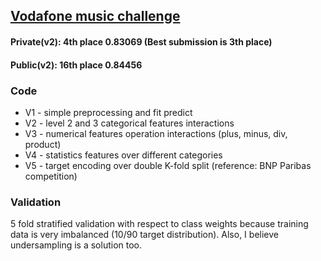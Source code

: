 ## [Vodafone music challenge](https://www.kaggle.com/c/better-vodafone-music-challenge)


#### Private(v2): 4th place 0.83069 (Best submission is 3th place)

#### Public(v2): 16th place 0.84456


### Code
* V1 - simple preprocessing and fit predict
* V2 - level 2 and 3 categorical features interactions
* V3 - numerical features operation interactions (plus, minus, div, product)
* V4 - statistics features over different categories
* V5 - target encoding over double K-fold split (reference: BNP Paribas competition)

### Validation

5 fold stratified validation with respect to class weights because training data is very imbalanced (10/90 target distribution).
Also, I believe undersampling is a solution too. 

